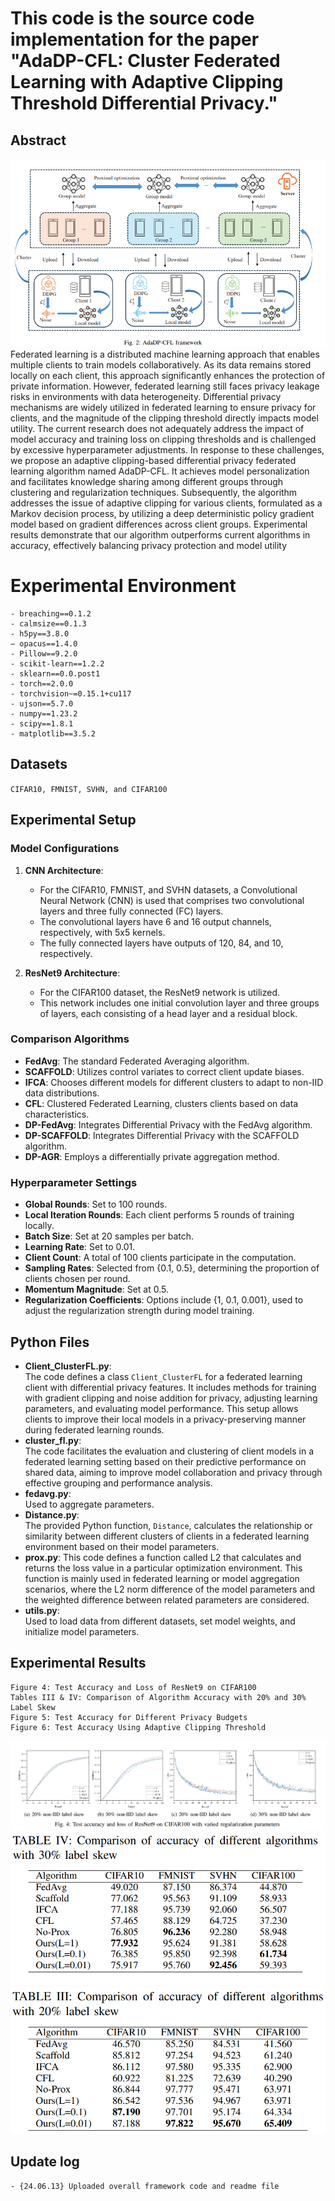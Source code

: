 # This code is the source code implementation for the paper "AdaDP-CFL: Cluster Federated Learning with Adaptive Clipping Threshold Differential Privacy."



## Abstract
![输入图片说明](https://github.com/csmaxuebin/AdaDP-CFL/blob/main/pic/1.png)
Federated learning is a distributed machine learning approach that enables multiple clients to train models collaboratively. As its data remains stored locally on each client, this approach significantly enhances the protection of private information. However, federated learning still faces privacy leakage risks in environments with data heterogeneity. Differential privacy mechanisms are widely utilized in federated learning to ensure privacy for clients, and the magnitude of the clipping threshold directly impacts model utility. The current research does not adequately address the impact of model accuracy and training loss on clipping thresholds and is challenged by excessive hyperparameter adjustments. In response to these challenges, we propose an adaptive clipping-based differential privacy federated learning algorithm named AdaDP-CFL. It achieves model personalization and facilitates knowledge sharing among different groups through clustering and regularization techniques. Subsequently, the algorithm addresses the issue of adaptive clipping for various clients, formulated as a Markov decision process, by utilizing a deep deterministic policy gradient model based on gradient differences across client groups. Experimental results demonstrate that our algorithm outperforms current algorithms in accuracy, effectively balancing privacy protection and model utility


# Experimental Environment

```
- breaching==0.1.2
- calmsize==0.1.3
- h5py==3.8.0
— opacus==1.4.0
- Pillow==9.2.0
- scikit-learn==1.2.2
- sklearn==0.0.post1
- torch==2.0.0
- torchvision~=0.15.1+cu117
- ujson==5.7.0
- numpy==1.23.2
- scipy==1.8.1
- matplotlib==3.5.2
```

## Datasets

`CIFAR10, FMNIST, SVHN, and CIFAR100`


## Experimental Setup

### Model Configurations

1.  **CNN Architecture**:
    
    -   For the CIFAR10, FMNIST, and SVHN datasets, a Convolutional Neural Network (CNN) is used that comprises two convolutional layers and three fully connected (FC) layers.
    -   The convolutional layers have 6 and 16 output channels, respectively, with 5x5 kernels.
    -   The fully connected layers have outputs of 120, 84, and 10, respectively.
2.  **ResNet9 Architecture**:
    
    -   For the CIFAR100 dataset, the ResNet9 network is utilized.
    -   This network includes one initial convolution layer and three groups of layers, each consisting of a head layer and a residual block.

### Comparison Algorithms

-   **FedAvg**: The standard Federated Averaging algorithm.
-   **SCAFFOLD**: Utilizes control variates to correct client update biases.
-   **IFCA**: Chooses different models for different clusters to adapt to non-IID data distributions.
-   **CFL**: Clustered Federated Learning, clusters clients based on data characteristics.
-   **DP-FedAvg**: Integrates Differential Privacy with the FedAvg algorithm.
-   **DP-SCAFFOLD**: Integrates Differential Privacy with the SCAFFOLD algorithm.
-   **DP-AGR**: Employs a differentially private aggregation method.

### Hyperparameter Settings

-   **Global Rounds**: Set to 100 rounds.
-   **Local Iteration Rounds**: Each client performs 5 rounds of training locally.
-   **Batch Size**: Set at 20 samples per batch.
-   **Learning Rate**: Set to 0.01.
-   **Client Count**: A total of 100 clients participate in the computation.
-   **Sampling Rates**: Selected from {0.1, 0.5}, determining the proportion of clients chosen per round.
-   **Momentum Magnitude**: Set at 0.5.
-   **Regularization Coefficients**: Options include {1, 0.1, 0.001}, used to adjust the regularization strength during model training.
## Python Files
	
-   **Client_ClusterFL.py**:    
    The code defines a class `Client_ClusterFL` for a federated learning client with differential privacy features. It includes methods for training with gradient clipping and noise addition for privacy, adjusting learning parameters, and evaluating model performance. This setup allows clients to improve their local models in a privacy-preserving manner during federated learning rounds.
-   **cluster_fl.py**:    
    The code facilitates the evaluation and clustering of client models in a federated learning setting based on their predictive performance on shared data, aiming to improve model collaboration and privacy through effective grouping and performance analysis.
-   **fedavg.py**:    
Used to aggregate parameters.
-   **Distance.py**:    
The provided Python function, `Distance`, calculates the relationship or similarity between different clusters of clients in a federated learning environment based on their model parameters.
-   **prox.py**:
This code defines a function called L2 that calculates and returns the loss value in a particular optimization environment. This function is mainly used in federated learning or model aggregation scenarios, where the L2 norm difference of the model parameters and the weighted difference between related parameters are considered.
-   **utils.py**:    
   Used to load data from different datasets, set model weights, and initialize model parameters.

##  Experimental Results
	Figure 4: Test Accuracy and Loss of ResNet9 on CIFAR100
	Tables III & IV: Comparison of Algorithm Accuracy with 20% and 30% Label Skew
	Figure 5: Test Accuracy for Different Privacy Budgets
	Figure 6: Test Accuracy Using Adaptive Clipping Threshold
![输入图片说明](https://github.com/csmaxuebin/AdaDP-CFL/blob/main/pic/2.png)
![输入图片说明](https://github.com/csmaxuebin/AdaDP-CFL/blob/main/pic/3.png)
![输入图片说明](https://github.com/csmaxuebin/AdaDP-CFL/blob/main/pic/4.png)



## Update log

```
- {24.06.13} Uploaded overall framework code and readme file
```

